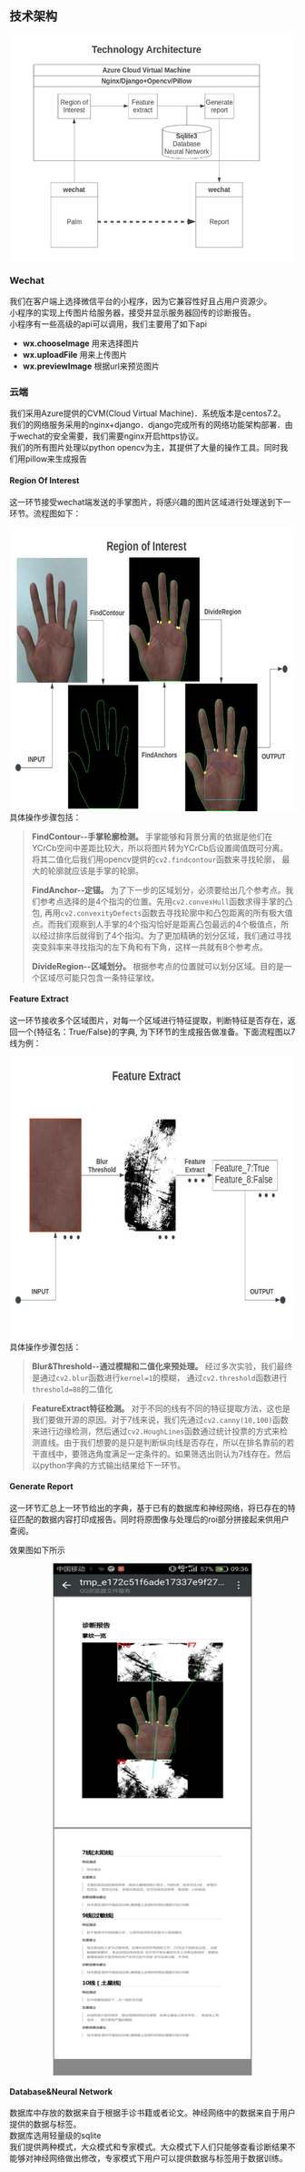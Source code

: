 ## 技术架构 ##   
<div align="center">
<img src="readme_static/frame.jpg" width = "600" height = "400" alt="图片名称" align=center />   
</div> 

### Wechat ###   
我们在客户端上选择微信平台的小程序，因为它兼容性好且占用户资源少。   
小程序的实现上传图片给服务器，接受并显示服务器回传的诊断报告。   
小程序有一些高级的api可以调用，我们主要用了如下api

* **wx.chooseImage** 用来选择图片  
* **wx.uploadFile** 用来上传图片  
* **wx.previewImage** 根据url来预览图片  
   
### 云端 ###   
我们采用Azure提供的CVM(Cloud Virtual Machine)．系统版本是centos7.2。   
我们的网络服务采用的nginx+django．django完成所有的网络功能架构部署．由于wechat的安全需要，我们需要nginx开启https协议。   
我们的所有图片处理以python opencv为主，其提供了大量的操作工具。同时我们用pillow来生成报告   
   
#### Region Of Interest ####   
这一环节接受wechat端发送的手掌图片，将感兴趣的图片区域进行处理送到下一环节。流程图如下：  
<div align="center">
<img src="readme_static/roi.jpg" width = "600" height = "500" alt="图片名称" align=center />
</div>
具体操作步骤包括： 

> **FindContour--手掌轮廓检测。**  手掌能够和背景分离的依据是他们在YCrCb空间中差距比较大，所以将图片转为YCrCb后设置阈值既可分离。将其二值化后我们用opencv提供的`cv2.findcontour`函数来寻找轮廓， 最大的轮廓就应该是手掌的轮廓。
>
>**FindAnchor--定锚。**  为了下一步的区域划分，必须要给出几个参考点。我们参考点选择的是4个指沟的位置。先用`cv2.convexHull`函数求得手掌的凸包, 再用`cv2.convexityDefects`函数去寻找轮廓中和凸包距离的所有极大值点。而我们观察到人手掌的4个指沟恰好是距离凸包最远的4个极值点，所以经过排序后就得到了4个指沟。为了更加精确的划分区域，我们通过寻找突变斜率来寻找指沟的左下角和有下角，这样一共就有8个参考点。
>
> **DivideRegion--区域划分。**  根据参考点的位置就可以划分区域。目的是一个区域尽可能只包含一条特征掌纹。   
   

#### Feature Extract ####   
这一环节接收多个区域图片，对每一个区域进行特征提取，判断特征是否存在，返回一个{特征名：True/False}的字典, 为下环节的生成报告做准备。下面流程图以7线为例：   
<div align="center"><img src="readme_static/feature.jpg" width = "600" height = "500" alt="图片名称" align=center /></div>  
具体操作步骤包括：   

> **Blur&Threshold--通过模糊和二值化来预处理。**  经过多次实验，我们最终是通过`cv2.blur`函数进行`kernel=1`的模糊， 通过`cv2.threshold`函数进行`threshold=88`的二值化  

> **FeatureExtract特征检测。**  对于不同的线有不同的特征提取方法，这也是我们要做开源的原因。对于7线来说，我们先通过`cv2.canny(10,100)`函数来进行边缘检测，然后通过`cv2.HoughLines`函数通过统计投票的方式来检测直线。由于我们想要的是只是判断纵向线是否存在，所以在排名靠前的若干直线中，要筛选角度满足一定条件的。如果筛选出则认为7线存在。然后以python字典的方式输出结果给下一环节。
   
#### Generate Report ####   
这一环节汇总上一环节给出的字典，基于已有的数据库和神经网络，将已存在的特征匹配的数据内容打印成报告。同时将原图像与处理后的roi部分拼接起来供用户查阅。   

效果图如下所示   
<div align="center">
<img src="readme_static/report.jpeg" width = "350" height = "900" alt="图片名称" align=center />   
</div>
   
#### Database&Neural Network ####   
数据库中存放的数据来自于根据手诊书籍或者论文。神经网络中的数据来自于用户提供的数据与标签。   
数据库选用轻量级的sqlite   
我们提供两种模式，大众模式和专家模式。大众模式下人们只能够查看诊断结果不能够对神经网络做出修改，专家模式下用户可以提供数据与标签用于数据训练。   
   
